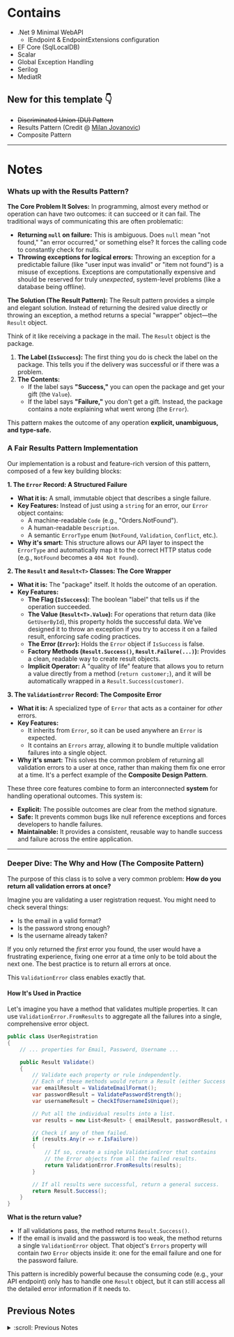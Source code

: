 # Contains
- .Net 9 Minimal WebAPI
    - IEndpoint & EndpointExtensions configuration
- EF Core (SqlLocalDB)
- Scalar
- Global Exception Handling
- Serilog
- MediatR 

## New for this template :point_down:
- ~~Discriminated Union (DU) Pattern~~
- Results Pattern (Credit @ [Milan Jovanovic](https://github.com/m-jovanovic))
- Composite Pattern
---
# Notes  

### Whats up with the Results Pattern?  

**The Core Problem It Solves:**
In programming, almost every method or operation can have two outcomes: it can succeed or it can fail. The traditional ways of communicating this are often problematic:
*   **Returning `null` on failure:** This is ambiguous. Does `null` mean "not found," "an error occurred," or something else? It forces the calling code to constantly check for nulls.
*   **Throwing exceptions for logical errors:** Throwing an exception for a predictable failure (like "user input was invalid" or "item not found") is a misuse of exceptions. Exceptions are computationally expensive and should be reserved for truly *unexpected*, system-level problems (like a database being offline).

**The Solution (The Result Pattern):**
The Result pattern provides a simple and elegant solution. Instead of returning the desired value directly or throwing an exception, a method returns a special "wrapper" object—the `Result` object.

Think of it like receiving a package in the mail. The `Result` object is the package.
1.  **The Label (`IsSuccess`):** The first thing you do is check the label on the package. This tells you if the delivery was successful or if there was a problem.
2.  **The Contents:**
    *   If the label says **"Success,"** you can open the package and get your gift (the `Value`).
    *   If the label says **"Failure,"** you don't get a gift. Instead, the package contains a note explaining what went wrong (the `Error`).

This pattern makes the outcome of any operation **explicit, unambiguous, and type-safe.**

### A Fair Results Pattern Implementation

Our implementation is a robust and feature-rich version of this pattern, composed of a few key building blocks:

**1. The `Error` Record: A Structured Failure**
*   **What it is:** A small, immutable object that describes a single failure.
*   **Key Features:** Instead of just using a `string` for an error, our `Error` object contains:
    *   A machine-readable `Code` (e.g., "Orders.NotFound").
    *   A human-readable `Description`.
    *   A semantic `ErrorType` enum (`NotFound`, `Validation`, `Conflict`, etc.).
*   **Why it's smart:** This structure allows our API layer to inspect the `ErrorType` and automatically map it to the correct HTTP status code (e.g., `NotFound` becomes a `404 Not Found`).

**2. The `Result` and `Result<T>` Classes: The Core Wrapper**
*   **What it is:** The "package" itself. It holds the outcome of an operation.
*   **Key Features:**
    *   **The Flag (`IsSuccess`):** The boolean "label" that tells us if the operation succeeded.
    *   **The Value (`Result<T>.Value`):** For operations that return data (like `GetUserById`), this property holds the successful data. We've designed it to throw an exception if you try to access it on a failed result, enforcing safe coding practices.
    *   **The Error (`Error`):** Holds the `Error` object if `IsSuccess` is false.
    *   **Factory Methods (`Result.Success()`, `Result.Failure(...)`):** Provides a clean, readable way to create result objects.
    *   **Implicit Operator:** A "quality of life" feature that allows you to return a value directly from a method (`return customer;`), and it will be automatically wrapped in a `Result.Success(customer)`.

**3. The `ValidationError` Record: The Composite Error**
*   **What it is:** A specialized type of `Error` that acts as a container for *other* errors.
*   **Key Features:**
    *   It inherits from `Error`, so it can be used anywhere an `Error` is expected.
    *   It contains an `Errors` array, allowing it to bundle multiple validation failures into a single object.
*   **Why it's smart:** This solves the common problem of returning all validation errors to a user at once, rather than making them fix one error at a time. It's a perfect example of the **Composite Design Pattern**.

These three core features combine to form an interconnected **system** for handling operational outcomes. This system is:
*   **Explicit:** The possible outcomes are clear from the method signature.
*   **Safe:** It prevents common bugs like null reference exceptions and forces developers to handle failures.
*   **Maintainable:** It provides a consistent, reusable way to handle success and failure across the entire application.
---
### Deeper Dive: The Why and How (The Composite Pattern)

The purpose of this class is to solve a very common problem: **How do you return all validation errors at once?**

Imagine you are validating a user registration request. You might need to check several things:
*   Is the email in a valid format?
*   Is the password strong enough?
*   Is the username already taken?

If you only returned the *first* error you found, the user would have a frustrating experience, fixing one error at a time only to be told about the next one. The best practice is to return all errors at once.

This `ValidationError` class enables exactly that.

#### How It's Used in Practice

Let's imagine you have a method that validates multiple properties. It can use `ValidationError.FromResults` to aggregate all the failures into a single, comprehensive error object.

```csharp
public class UserRegistration
{
    // ... properties for Email, Password, Username ...

    public Result Validate()
    {
        // Validate each property or rule independently.
        // Each of these methods would return a Result (either Success or Failure).
        var emailResult = ValidateEmailFormat();
        var passwordResult = ValidatePasswordStrength();
        var usernameResult = CheckIfUsernameIsUnique();

        // Put all the individual results into a list.
        var results = new List<Result> { emailResult, passwordResult, usernameResult };

        // Check if any of them failed.
        if (results.Any(r => r.IsFailure))
        {
            // If so, create a single ValidationError that contains
            // the Error objects from all the failed results.
            return ValidationError.FromResults(results);
        }

        // If all results were successful, return a general success.
        return Result.Success();
    }
}
```

**What is the return value?**

*   If all validations pass, the method returns `Result.Success()`.
*   If the email is invalid and the password is too weak, the method returns a single `ValidationError` object. That object's `Errors` property will contain *two* `Error` objects inside it: one for the email failure and one for the password failure.

This pattern is incredibly powerful because the consuming code (e.g., your API endpoint) only has to handle one `Result` object, but it can still access all the detailed error information if it needs to.

## Previous Notes
<details><Summary>:scroll: Previous Notes</Summary>  

## Discriminated Unions
  - Used here to clearly indicate return type from MediatR handlers.
```csharp
public abstract record CreateQuoteResult;
public sealed record CreateQuoteSuccess(int NewQuoteId) : CreateQuoteResult;
public sealed record CreateQuoteValidationFailure(string ErrorMessage) : CreateQuoteResult;

...
public async Task<CreateQuoteResult> Handle(CreateQuoteCommand request, CancellationToken cancellationToken)
{
     return new CreateQuoteValidationFailure("Author and Content are both required.");
     ...
     return new CreateQuoteSuccess(quote.Id);
}

return result switch
{
    CreateQuoteSuccess s => Results.CreatedAtRoute("GetQuoteById", new { id = s.NewQuoteId }),
    CreateQuoteValidationFailure f => Results.BadRequest(f.ErrorMessage),
    _ => Results.StatusCode(500)
};
```
Of course. This is a fantastic question because `sealed` is a simple keyword, but in this specific context, it is a critical part of a powerful and modern C# pattern.

### The Direct Meaning of `sealed`

In C#, the `sealed` modifier, when applied to a class or record, means one thing:

**"This type cannot be inherited from."**

It marks the type as the final, complete version in its inheritance chain. You are explicitly forbidding any other developer from creating a new class that derives from it.

For example, this would be illegal and cause a compiler error:

```csharp
// This will NOT compile because CreateQuoteSuccess is sealed
public record SpecialSuccess(int Id, string Message) : CreateQuoteSuccess(Id);
```

### The Pattern: Discriminated Unions

The use of `sealed` here is essential to implementing a design pattern called a **Discriminated Union** (also known as a sum type, tagged union, or a closed type hierarchy).

A Discriminated Union is a type that can hold a value from a **fixed, closed set** of other types.

Let's break down how your code creates this pattern:

1.  **The Abstract Base (`CreateQuoteResult`):**
    *   This is the "umbrella" or the "union" type. It defines the common concept: "a result from the create quote operation."
    *   It's `abstract`, which means you can never create an instance of it directly. It exists only to be inherited from.

2.  **The Sealed Implementations (`CreateQuoteSuccess`, `CreateQuoteValidationFailure`):**
    *   These are the distinct, possible, concrete outcomes. A `CreateQuoteResult` will always be *one of these specific types*.
    *   The `sealed` keyword is the key. By sealing these derived records, you are telling the compiler and other developers: "These are the **only** possible outcomes. This set is complete and cannot be extended."

This pattern guarantees that a variable of type `CreateQuoteResult` can *only* hold an instance of `CreateQuoteSuccess` or `CreateQuoteValidationFailure`. There are no other possibilities.

### Conceptual Diagram

Here is a diagram illustrating the concept. Think of the Discriminated Union as a container that can only hold one of its pre-defined shapes.

```mermaid
graph TD
    subgraph Discriminated_Union [A Closed Set of Possible Results]
        direction TB
        A[CreateQuoteResult - abstract base]
        B[CreateQuoteSuccess - sealed]
        C[CreateQuoteValidationFailure - sealed]
    end

    B --|is a|--> A
    C --|is a|--> A

    style A fill:#f9f,stroke:#333,stroke-width:2px,stroke-dasharray: 5 5
    style B fill:#ccffcc,stroke:#333,stroke-width:2px
    style C fill:#ffcccc,stroke:#333,stroke-width:2px

    B -.-> B_note["Cannot be inherited from"]
    C -.-> C_note["Cannot be inherited from"]

    style B_note fill:#fffbe6,stroke:#aaa,stroke-dasharray: 2 2
    style C_note fill:#fffbe6,stroke:#aaa,stroke-dasharray: 2 2

```

### Why This Pattern is a Best Practice

Using a Discriminated Union is vastly superior to older error-handling methods for several reasons:

1.  **Clarity and Honesty:** Your method signature `Task<CreateQuoteResult>` is extremely honest. It clearly states, "I will return a `CreateQuoteResult`, which you know can be either a success or a validation failure." It makes the possible outcomes explicit.

2.  **No More `null` Checks:** You don't return `null` to indicate failure. Returning `null` is ambiguous—was it a failure? Was the object not found? This pattern replaces `null` with a rich, descriptive failure object.

3.  **No Exceptions for Predictable Errors:** For predictable failures like user validation errors, throwing exceptions is considered an anti-pattern. Exceptions are for *exceptional*, unexpected events. This pattern handles validation as a normal, expected outcome of the operation, leading to cleaner and more performant code (no `try-catch` blocks for simple validation).

4.  **Enables Exhaustive `switch` Expressions:** This is the biggest benefit. Because the set of outcomes is *closed* and *known*, the compiler can help you write safer code. When you use a `switch` expression to handle the result, the compiler knows all possible types and can warn you if you forget to handle one.

    ```csharp
    // The compiler knows that 'result' can only be Success or ValidationFailure.
    // This makes your code more robust.
    return result switch
    {
        CreateQuoteSuccess s => Results.Ok(s),
        CreateQuoteValidationFailure f => Results.BadRequest(f.ErrorMessage),
        // If you were to add a third sealed result type and forget it here,
        // the compiler would warn you that your switch is not exhaustive!
    };
    ```

In summary, `sealed` is the linchpin that locks down your inheritance hierarchy, turning a simple set of classes into a powerful, type-safe, and highly expressive Discriminated Union pattern.


---
## MediatR Flow
- ex: Api.Features.Quotes.GetQuoteById.cs

1.  **Handler Collection (Correct!)**: At application startup, the dependency injection (DI) container scans your project's assemblies for any class that implements `IRequestHandler<TRequest, TResponse>`. It registers each of these handlers so that MediatR knows which class is responsible for handling which specific request type. In your case, it registers `GetQuoteById.Handler` as the designated handler for `GetQuoteById.Query`.

2.  **ISender (Correct!)**: Precisely. `ISender` is a lightweight interface provided by MediatR whose sole purpose is to "send" a request object into the MediatR pipeline. You request it from the DI container (in Minimal APIs, this happens automatically via parameter binding, which is what `[FromServices]` would do under the hood). When you call `sender.Send(new GetQuoteById.Query(id))`, MediatR looks at the type of the object you passed in (`GetQuoteById.Query`) and says, "Aha! I have `GetQuoteById.Handler` registered for this type." It then resolves an instance of that handler from the DI container and invokes its `Handle` method, passing along your query object.

### Summary of the Flow

1.  **Request Initiation**: A client sends a `GET` request to your API.
2.  **Routing**: ASP.NET Core's routing middleware matches the URL (`/mediatr/quotes/{id}`) and determines that the `GetQuoteByIdEndpoint` delegate should handle it.
3.  **Endpoint Execution**: The delegate is invoked. The framework provides the `ISender` service and the `id` from the URL.
4.  **Query Creation**: Inside your endpoint, you create an instance of the `GetQuoteById.Query` record, encapsulating the data needed for the operation.
5.  **Dispatch**: You call `sender.Send()` with the query object. This hands control over to MediatR.
6.  **Handler Resolution**: MediatR asks the Dependency Injection container for the handler registered for `GetQuoteById.Query`. The DI container creates an instance of `GetQuoteById.Handler`, injecting its required dependency (`AppDbContext`).
7.  **Business Logic**: MediatR invokes the `Handle` method on the handler instance. The handler executes the core logic: it uses the `AppDbContext` to query the database for the quote.
8.  **Data Retrieval**: The handler awaits the database call.
9.  **Response Mapping**:
    *   If a quote is found, the handler maps the database entity to the `GetQuoteById.Response` record and returns it.
    *   If not found, it returns `null`.
10. **Return to Sender**: The response (`Response` object or `null`) travels back up the call stack from the handler to MediatR, and finally `sender.Send()` returns that result to your endpoint delegate.
11. **HTTP Result**: The endpoint delegate checks the returned value and uses ASP.NET Core's `Results` helpers to create the appropriate HTTP response (`200 OK` with the data or a `404 Not Found`).

### Diagrams of the flow  
  
#### High Level
```mermaid
sequenceDiagram
    participant Client
    participant API_Endpoint as "API Endpoint"
    participant Logic_Layer as "Logic Layer (MediatR + Handler)"
    participant Database

    Client->>+API_Endpoint: GET /mediatr/quotes/{id}
    API_Endpoint->>+Logic_Layer: Execute GetQuoteById Query
    Logic_Layer->>+Database: Retrieve quote
    Database-->>-Logic_Layer: Return quote data
    Logic_Layer-->>-API_Endpoint: Return processed data
    API_Endpoint-->>-Client: Send HTTP Response (200 or 404)
```
  
#### Detailed Flow  
```mermaid
sequenceDiagram
    participant Client
    participant ASP_NET as "ASP.NET Core"
    participant Endpoint as "GetQuoteByIdEndpoint"
    participant MediatR as "MediatR (ISender)"
    participant DI as "DI Container"
    participant Handler as "GetQuoteById.Handler"
    participant DbContext as "AppDbContext"
    participant Database

    Client->>+ASP_NET: GET /mediatr/quotes/123
    ASP_NET->>+Endpoint: Route matched. Invoke delegate
    Endpoint->>Endpoint: Create new Query(id: 123)
    Endpoint->>+MediatR: await sender.Send(query)
    
    MediatR->>+DI: Get handler for "GetQuoteById.Query"
    DI-->>-MediatR: Return new instance of "Handler"
    
    MediatR->>+Handler: await Handle(query, cancellationToken)
    
    Note over Handler, DbContext: Handler calls the database via DbContext
    Handler->>+DbContext: await context.Quotes.FindAsync(123)
    DbContext->>+Database: SELECT * FROM "Quotes" WHERE "Id" = 123
    Database-->>-DbContext: Return raw quote data (or null)
    DbContext-->>-Handler: Return Quote entity (or null)
    
    alt Quote was Found
        Handler->>Handler: Map entity to new Response object
    else Quote was Null
        Handler->>Handler: Result is null
    end

    Handler-->>-MediatR: return Response or null
    MediatR-->>-Endpoint: response = (Response object or null)
    
    alt response is not null
        Endpoint->>ASP_NET: return Results.Ok(response)
    else response is null
        Endpoint->>ASP_NET: return Results.NotFound()
    end
    
    ASP_NET->>-Client: HTTP 200 OK or 404 Not Found
```
---
# VSA Implementations: Nested Static vs. Separate Classes/Files
Of course. This is an excellent comparison to make, as it highlights a fundamental choice in code organization when using the "feature slice" architecture.

At a glance, the two implementations are **functionally identical**. They will compile to the same underlying logic and behave exactly the same at runtime. The difference between them is purely a matter of **code organization and developer ergonomics**.

Let's break them down.

---

### Implementation #1: The Nested Static Class Approach

```csharp
public static class CreateQuote
{
    // All related classes are nested inside
    public sealed record CreateQuoteCommand(...) : IRequest<HandlerResult>;
    public abstract record HandlerResult;
    public sealed record HappyResult(...) : HandlerResult;
    public sealed record FailResult(...) : HandlerResult;

    public sealed class CreateQuoteHandler(...) : IRequestHandler<...>
    {
        // ...
    }

    public sealed class CreateQuoteEndpoint : IEndpoint
    {
        // ...
    }
}
```

This pattern uses a `static` class as a "namespace" or a grouping mechanism for all the code related to a single feature.

#### Pros:

*   **High Cohesion and Discoverability:** This is the biggest advantage. Everything related to the `CreateQuote` feature is in **one file**. When you need to work on this feature, you open `CreateQuote.cs` and see the command, the possible results, the handler logic, and the API endpoint definition all at once. There is no need to navigate between multiple files.
*   **Encapsulation:** The `CreateQuote` static class acts as a boundary. It prevents the `HappyResult` or `FailResult` of this feature from being accidentally used by another feature. You would have to be explicit (`var result = new CreateQuote.HappyResult(...)`) which makes the code's intent clearer.
*   **Reduced Friction:** To add a new feature, you can simply copy the file, rename the parent static class (e.g., to `DeleteQuote`), and modify the internals. This is a very fast development workflow.
*   **Clean Global Namespace:** It avoids polluting the global namespace with many similarly named classes like `CreateQuoteCommand`, `UpdateQuoteCommand`, `DeleteQuoteCommand`, etc.

#### Cons:

*   **Potential for Large Files:** For a very complex feature with multiple commands, queries, and extensive logic, this single file could become long and potentially difficult to navigate.
*   **Slight Unfamiliarity:** For developers coming from a traditional MVC background or other language ecosystems, the idea of nesting multiple public types in a single file might seem unusual at first.

---

### Implementation #2: The Separate Top-Level Classes Approach

```csharp
// Each class is its own top-level type, likely in its own file
// within a "Features/Quotes" folder.
public sealed record CreateQuoteCommand(...) : IRequest<HandlerResult>;
public abstract record HandlerResult;
public sealed record HappyResult(...) : HandlerResult;
public sealed record FailResult(...) : HandlerResult;
public sealed class CreateQuoteHandler(...) : IRequestHandler<...> { }
public sealed class CreateQuoteEndpoint : IEndpoint { }
```

This pattern adheres to the more traditional C# convention of "one public type per file," where the folder structure provides the organization.

#### Pros:

*   **Adherence to Convention:** This strictly follows the common "one class per file" principle, which can be enforced by team standards or linters.
*   **Clear Test Separation:** It can feel slightly more straightforward to write unit tests when each class is in its own file. You create a test file like `CreateQuoteHandlerTests.cs` that targets only the `CreateQuoteHandler.cs` file.
*   **Scalability for Complexity:** If a feature becomes extremely large, having its components broken out into separate files can make the solution explorer easier to manage than one very large file.
*   **Familiarity:** This structure is immediately recognizable to almost any C# developer, regardless of their architectural background.

#### Cons:

*   **Lower Cohesion (File System Level):** To understand the entire feature, you must open and navigate between multiple files (`CreateQuoteCommand.cs`, `CreateQuoteHandler.cs`, `CreateQuoteEndpoint.cs`, etc.). This can slow down development and cognitive understanding.
*   **Increased File Count:** This approach leads to a proliferation of files. A project with 50 features could easily have over 200 files just for the feature logic, which can make the solution explorer feel cluttered.

---

### Side-by-Side Comparison

| Aspect | Implementation #1 (Nested Static) | Implementation #2 (Separate Classes) |
| :--- | :--- | :--- |
| **Cohesion** | **Very High.** All related code lives in one file. | **Lower.** Code is spread across multiple files within a folder. |
| **File Organization** | One file per feature. | One file per class; multiple files per feature. |
| **Discoverability** | **Excellent.** Open one file to see everything. | **Good.** Navigate a folder to see all parts. |
| **Encapsulation** | **Strong.** The static class acts as a namespace. | **Standard.** The folder acts as a namespace. |
| **Testability** | Good. | Excellent and very traditional. |
| **Scalability** | Best for small-to-medium features. | Scales well for very large and complex features. |
| **Developer Friction**| **Low.** Easy to add new features by copying a file. | **Slightly Higher.** Requires creating multiple files for a new feature. |

### Conclusion: Which is Better?

There is no single "correct" answer, as it's a strategic choice based on team preference and project style. However, in the context of modern .NET and CQRS architectures:

**Implementation #1 (Nested Static Class) is often preferred** and is gaining significant popularity. It optimizes for the most common development task: working on a single, vertical slice of functionality. The high cohesion and low friction it provides are powerful benefits for developer productivity.

**Implementation #2 (Separate Classes) is a perfectly valid and robust alternative.** It is a safer, more traditional choice if your team has a very strong preference for the "one class per file" rule or if you regularly build extremely complex features where a single file would become unwieldy.

Ultimately, both approaches achieve the same excellent architectural outcome. The choice is about how you want to organize your code on disk to best suit your team's workflow.  

</details>
